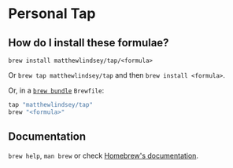 # Personal Tap

## How do I install these formulae?

`brew install matthewlindsey/tap/<formula>`

Or `brew tap matthewlindsey/tap` and then `brew install <formula>`.

Or, in a [`brew bundle`](https://github.com/Homebrew/homebrew-bundle) `Brewfile`:

```ruby
tap "matthewlindsey/tap"
brew "<formula>"
```

## Documentation

`brew help`, `man brew` or check [Homebrew's documentation](https://docs.brew.sh).
